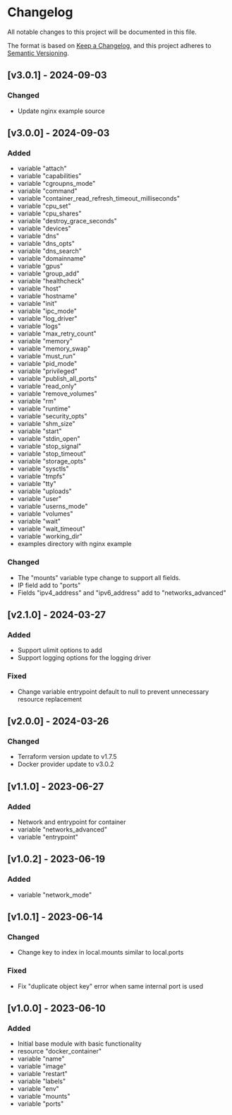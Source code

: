 # Changelog

All notable changes to this project will be documented in this file.

The format is based on [Keep a Changelog](https://keepachangelog.com/en/1.0.0/),
and this project adheres to [Semantic Versioning](https://semver.org/spec/v2.0.0.html).

## [v3.0.1] - 2024-09-03

### Changed

- Update nginx example source

## [v3.0.0] - 2024-09-03

### Added

- variable "attach"
- variable "capabilities"
- variable "cgroupns_mode"
- variable "command"
- variable "container_read_refresh_timeout_milliseconds"
- variable "cpu_set"
- variable "cpu_shares"
- variable "destroy_grace_seconds"
- variable "devices"
- variable "dns"
- variable "dns_opts"
- variable "dns_search"
- variable "domainname"
- variable "gpus"
- variable "group_add"
- variable "healthcheck"
- variable "host"
- variable "hostname"
- variable "init"
- variable "ipc_mode"
- variable "log_driver"
- variable "logs"
- variable "max_retry_count"
- variable "memory"
- variable "memory_swap"
- variable "must_run"
- variable "pid_mode"
- variable "privileged"
- variable "publish_all_ports"
- variable "read_only"
- variable "remove_volumes"
- variable "rm"
- variable "runtime"
- variable "security_opts"
- variable "shm_size"
- variable "start"
- variable "stdin_open"
- variable "stop_signal"
- variable "stop_timeout"
- variable "storage_opts"
- variable "sysctls"
- variable "tmpfs"
- variable "tty"
- variable "uploads"
- variable "user"
- variable "userns_mode"
- variable "volumes"
- variable "wait"
- variable "wait_timeout"
- variable "working_dir"
- examples directory with nginx example

### Changed

- The "mounts" variable type change to support all fields.
- IP field add to "ports"
- Fields "ipv4_address" and "ipv6_address" add to "networks_advanced"

## [v2.1.0] - 2024-03-27

### Added

- Support ulimit options to add
- Support logging options for the logging driver

### Fixed

- Change variable entrypoint default to null to prevent unnecessary resource replacement

## [v2.0.0] - 2024-03-26

### Changed

- Terraform version update to v1.7.5
- Docker provider update to v3.0.2

## [v1.1.0] - 2023-06-27

### Added

- Network and entrypoint for container
- variable "networks_advanced"
- variable "entrypoint"

## [v1.0.2] - 2023-06-19

### Added

- variable "network_mode"

## [v1.0.1] - 2023-06-14

### Changed

- Change key to index in local.mounts similar to local.ports

### Fixed

- Fix "duplicate object key" error when same internal port is used

## [v1.0.0] - 2023-06-10

### Added

- Initial base module with basic functionality
- resource "docker_container"
- variable "name"
- variable "image"
- variable "restart"
- variable "labels"
- variable "env"
- variable "mounts"
- variable "ports"
